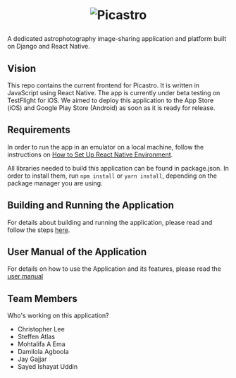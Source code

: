 # <p align="center">![Picastro](https://static.wixstatic.com/media/94fbe1_a5740370fb53401f99b50302f265d668~mv2.gif)</p>
A dedicated astrophotography image-sharing application and platform built on Django and React Native. 


## Vision
This repo contains the current frontend for Picastro. It is written in JavaScript using React Native. The app is currently under beta testing on TestFlight for iOS. We aimed to deploy this application to the App Store (iOS) and Google Play Store (Android) as soon as it is ready for release. 


## Requirements
In order to run the app in an emulator on a local machine, follow the instructions on [How to Set Up React Native Environment](https://reactnative.dev/docs/environment-setup).

All libraries needed to build this application can be found in package.json. In order to install them, run `npm install` or `yarn install`, depending on the package manager you are using.


## Building and Running the Application
For details about building and running the application, please read and follow the steps [here](./documentation/buildingAndRunning.md).

## User Manual of the Application
For details on how to use the Application and its features, please read the [user manual](./documentation/user_manual.md)

  
## Team Members
 Who's working on this application?
 * Christopher Lee
 * Steffen Atlas
 * Mohtalifa A Ema
 * Damilola Agboola
 * Jay Gajjar
 * Sayed Ishayat Uddin
